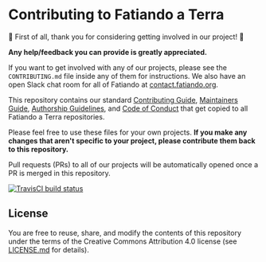# Contributing to Fatiando a Terra

:tada: First of all, thank you for considering getting involved in our project! :tada:

**Any help/feedback you can provide is greatly appreciated.**

If you want to get involved with any of our projects, please see the
`CONTRIBUTING.md` file inside any of them for instructions.
We also have an open Slack chat room for all of Fatiando at
[contact.fatiando.org](http://contact.fatiando.org).

This repository contains our standard [Contributing Guide](CONTRIBUTING.md),
[Maintainers Guide](MAINTENANCE.md), [Authorship Guidelines](AUTHORSHIP.md),
and [Code of Conduct](CODE_OF_CONDUCT.md) that get copied to all Fatiando a
Terra repositories.

Please feel free to use these files for your own projects.
**If you make any changes that aren't specific to your project,
please contribute them back to this repository.**

Pull requests (PRs) to all of our projects will be automatically opened once a PR is merged
in this repository.

[![TravisCI build status](https://img.shields.io/travis/fatiando/contributing/master.svg?style=flat-square&label=TravisCI)](https://travis-ci.org/fatiando/contributing)

## License

You are free to reuse, share, and modify the contents of this repository under
the terms of the Creative Commons Attribution 4.0 license (see
[LICENSE.md](LICENSE.md) for details).
